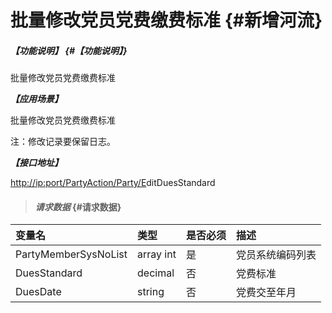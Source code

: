 # 批量修改党员党费缴费标准 {#新增河流}

##### _【功能说明】_ {#【功能说明】}

批量修改党员党费缴费标准

_**【应用场景】**_

批量修改党员党费缴费标准

注：修改记录要保留日志。

_**【接口地址】**_

[http://ip:port/PartyAction/Party/E](http://ip:port/HMAction/River/AddRiver)ditDuesStandard

> #### _请求数据_ {#请求数据}

| 变量名 | 类型 | 是否必须 | 描述 |
| :--- | :--- | :--- | :--- |
| PartyMemberSysNoList | array int | 是 | 党员系统编码列表 |
| DuesStandard | decimal | 否 | 党费标准 |
| DuesDate | string | 否 | 党费交至年月 |



